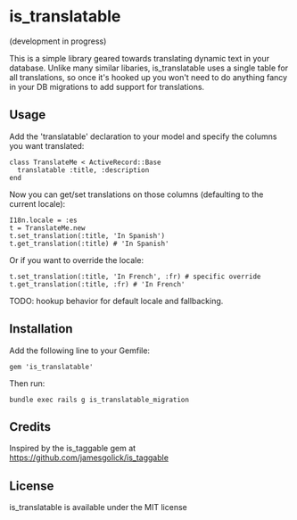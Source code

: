 # is\_translatable

(development in progress)

This is a simple library geared towards translating dynamic text in your database.
Unlike many similar libaries, is_translatable uses a single table for all translations, so once it's hooked up you won't
need to do anything fancy in your DB migrations to add support for translations.

## Usage

Add the 'translatable' declaration to your model and specify the columns you want translated:

    class TranslateMe < ActiveRecord::Base
      translatable :title, :description
    end

Now you can get/set translations on those columns (defaulting to the current locale):

    I18n.locale = :es
    t = TranslateMe.new
    t.set_translation(:title, 'In Spanish')
    t.get_translation(:title) # 'In Spanish'

Or if you want to override the locale:

    t.set_translation(:title, 'In French', :fr) # specific override
    t.get_translation(:title, :fr) # 'In French'

TODO: hookup behavior for default locale and fallbacking.

## Installation

Add the following line to your Gemfile:

    gem 'is_translatable'

Then run:

    bundle exec rails g is_translatable_migration

## Credits

Inspired by the is\_taggable gem at https://github.com/jamesgolick/is_taggable

## License

is\_translatable is available under the MIT license
